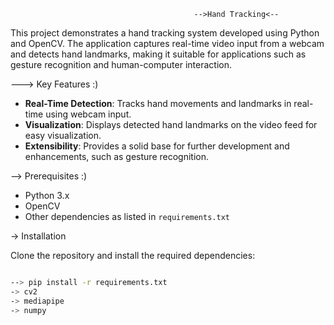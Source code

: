 
                                             -->Hand Tracking<--

This project demonstrates a hand tracking system developed using Python and OpenCV. The application captures real-time video input from a webcam and detects hand landmarks, making it suitable for applications such as gesture recognition and human-computer interaction.

---> Key Features :)

- **Real-Time Detection**: Tracks hand movements and landmarks in real-time using webcam input.
- **Visualization**: Displays detected hand landmarks on the video feed for easy visualization.
- **Extensibility**: Provides a solid base for further development and enhancements, such as gesture recognition.

--> Prerequisites  :)

- Python 3.x
- OpenCV
- Other dependencies as listed in `requirements.txt`

-> Installation

Clone the repository and install the required dependencies:

```bash

--> pip install -r requirements.txt
-> cv2
-> mediapipe
-> numpy

